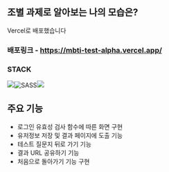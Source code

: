 ## 조별 과제로 알아보는 나의 모습은?

Vercel로 배포했습니다

### 배포링크 - https://mbti-test-alpha.vercel.app/

### STACK

<img src="https://img.shields.io/badge/React.js-58c3cc?style=flat-square&logo=React&logoColor=white"/><img alt="SASS" src ="https://img.shields.io/badge/SASS-CC6699.svg?&style=flat-square&logo=Sass&logoColor=white"/><img src="https://img.shields.io/badge/git-F05032?style=flat-square&logo=git&logoColor=white">


## 주요 기능
- 로그인 유효성 검사 함수에 따른 화면 구현
- 유저정보 저장 및 결과 페이지에 도출 기능
- 테스트 질문지 뒤로 가기 기능
- 결과 URL 공유하기 기능
- 처음으로 돌아가기 기능 구현
